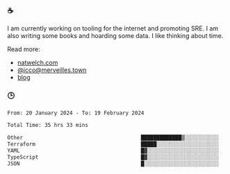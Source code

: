 ### ☕

I am currently working on tooling for the internet and promoting SRE. I am also writing some books and hoarding some data. I like thinking about time. 

Read more:

 - [natwelch.com](https://natwelch.com)
 - [@icco@merveilles.town](https://merveilles.town/@icco)
 - [blog](https://writing.natwelch.com)

### 🕒

<!--START_SECTION:waka-->

```txt
From: 20 January 2024 - To: 19 February 2024

Total Time: 35 hrs 33 mins

Other                                      █████████████▒░░░░░░░░░░░   52.86 %
Terraform                                  █████░░░░░░░░░░░░░░░░░░░░   19.58 %
YAML                                       █▓░░░░░░░░░░░░░░░░░░░░░░░   07.30 %
TypeScript                                 █▓░░░░░░░░░░░░░░░░░░░░░░░   06.51 %
JSON                                       █░░░░░░░░░░░░░░░░░░░░░░░░   03.83 %
```

<!--END_SECTION:waka-->
